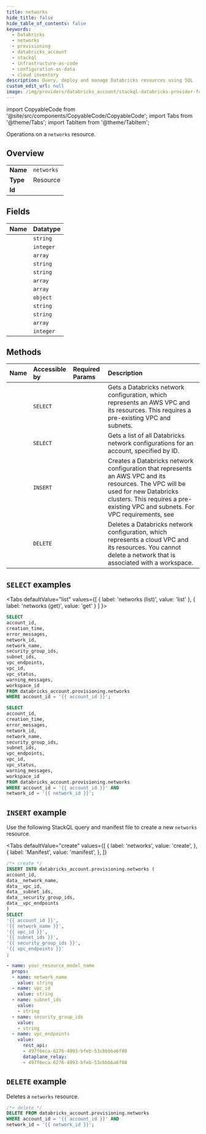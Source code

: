 ```yaml
---
title: networks
hide_title: false
hide_table_of_contents: false
keywords:
  - Databricks
  - networks
  - provisioning
  - databricks_account
  - stackql
  - infrastructure-as-code
  - configuration-as-data
  - cloud inventory
description: Query, deploy and manage Databricks resources using SQL
custom_edit_url: null
image: /img/providers/databricks_account/stackql-databricks-provider-featured-image.png
---
```


import CopyableCode from '@site/src/components/CopyableCode/CopyableCode';
import Tabs from '@theme/Tabs';
import TabItem from '@theme/TabItem';

Operations on a <code>networks</code> resource.  

## Overview
<table><tbody>
<tr><td><b>Name</b></td><td><code>networks</code></td></tr>
<tr><td><b>Type</b></td><td>Resource</td></tr>
<tr><td><b>Id</b></td><td><CopyableCode code="databricks_account.provisioning.networks" /></td></tr>
</tbody></table>

## Fields
| Name | Datatype |
|:-----|:---------|
| <CopyableCode code="account_id" /> | `string` |
| <CopyableCode code="creation_time" /> | `integer` |
| <CopyableCode code="error_messages" /> | `array` |
| <CopyableCode code="network_id" /> | `string` |
| <CopyableCode code="network_name" /> | `string` |
| <CopyableCode code="security_group_ids" /> | `array` |
| <CopyableCode code="subnet_ids" /> | `array` |
| <CopyableCode code="vpc_endpoints" /> | `object` |
| <CopyableCode code="vpc_id" /> | `string` |
| <CopyableCode code="vpc_status" /> | `string` |
| <CopyableCode code="warning_messages" /> | `array` |
| <CopyableCode code="workspace_id" /> | `integer` |

## Methods
| Name | Accessible by | Required Params | Description |
|:-----|:--------------|:----------------|:------------|
| <CopyableCode code="get" /> | `SELECT` | <CopyableCode code="account_id, network_id" /> | Gets a Databricks network configuration, which represents an AWS VPC and its resources.  This requires a pre-existing VPC and subnets. |
| <CopyableCode code="list" /> | `SELECT` | <CopyableCode code="account_id" /> | Gets a list of all Databricks network configurations for an account, specified by ID. |
| <CopyableCode code="create" /> | `INSERT` | <CopyableCode code="account_id" /> | Creates a Databricks network configuration that represents an AWS VPC and its resources. The VPC will be used for new Databricks clusters. This requires a pre-existing VPC and subnets. For VPC requirements, see |
| <CopyableCode code="delete" /> | `DELETE` | <CopyableCode code="account_id, network_id" /> | Deletes a Databricks network configuration, which represents a cloud VPC and its resources. You cannot delete a network that is associated with a workspace. |

## `SELECT` examples

<Tabs
    defaultValue="list"
    values={[
        { label: 'networks (list)', value: 'list' },
        { label: 'networks (get)', value: 'get' }
    ]
}>
<TabItem value="list">

```sql
SELECT
account_id,
creation_time,
error_messages,
network_id,
network_name,
security_group_ids,
subnet_ids,
vpc_endpoints,
vpc_id,
vpc_status,
warning_messages,
workspace_id
FROM databricks_account.provisioning.networks
WHERE account_id = '{{ account_id }}';
```

</TabItem>
<TabItem value="get">

```sql
SELECT
account_id,
creation_time,
error_messages,
network_id,
network_name,
security_group_ids,
subnet_ids,
vpc_endpoints,
vpc_id,
vpc_status,
warning_messages,
workspace_id
FROM databricks_account.provisioning.networks
WHERE account_id = '{{ account_id }}' AND
network_id = '{{ network_id }}';
```

</TabItem>
</Tabs>

## `INSERT` example

Use the following StackQL query and manifest file to create a new <code>networks</code> resource.

<Tabs
    defaultValue="create"
    values={[
        { label: 'networks', value: 'create', },
        { label: 'Manifest', value: 'manifest', },
    ]}
>
<TabItem value="create">

```sql
/*+ create */
INSERT INTO databricks_account.provisioning.networks (
account_id,
data__network_name,
data__vpc_id,
data__subnet_ids,
data__security_group_ids,
data__vpc_endpoints
)
SELECT 
'{{ account_id }}',
'{{ network_name }}',
'{{ vpc_id }}',
'{{ subnet_ids }}',
'{{ security_group_ids }}',
'{{ vpc_endpoints }}'
;
```

</TabItem>
<TabItem value="manifest">

```yaml
- name: your_resource_model_name
  props:
  - name: network_name
    value: string
  - name: vpc_id
    value: string
  - name: subnet_ids
    value:
    - string
  - name: security_group_ids
    value:
    - string
  - name: vpc_endpoints
    value:
      rest_api:
      - 497f6eca-6276-4993-bfeb-53cbbbba6f08
      dataplane_relay:
      - 497f6eca-6276-4993-bfeb-53cbbbba6f08

```

</TabItem>
</Tabs>

## `DELETE` example

Deletes a <code>networks</code> resource.

```sql
/*+ delete */
DELETE FROM databricks_account.provisioning.networks
WHERE account_id = '{{ account_id }}' AND
network_id = '{{ network_id }}';
```
